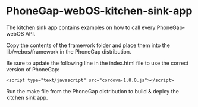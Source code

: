 PhoneGap-webOS-kitchen-sink-app
===============================

The kitchen sink app contains examples on how to call every PhoneGap-webOS API.

Copy the contents of the framework folder and place them into the lib/webos/framework in the PhoneGap distribution.

Be sure to update the following line in the index.html file to use the correct version of PhoneGap:

    <script type="text/javascript" src="cordova-1.8.0.js"></script>

Run the make file from the PhoneGap distribution to build & deploy the kitchen sink app.